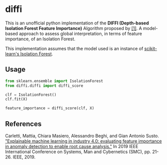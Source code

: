 # diffi

This is an unofficial python implementation of the **DIFFI (Depth-based Isolation Forest Feature Importance)** Algorithm proposed by [[1]](#ref1).
A model-based approach to assess global interpretation, in terms of feature importance, of an Isolation Forest.

This implementation assumes that the model used is an instance of [scikit-learn's Isolation Forest](https://scikit-learn.org/stable/modules/generated/sklearn.ensemble.IsolationForest.html#sklearn.ensemble.IsolationForest).

## Usage

```python
from sklearn.ensemble import IsolationForest
from diffi.diffi import diffi_score

clf = IsolationForest()
clf.fit(X)

feature_importance = diffi_score(clf, X)
```


## References

<a name="ref1"></a> Carletti, Mattia, Chiara Masiero, Alessandro Beghi, and Gian Antonio Susto. ["Explainable machine learning in industry 4.0: evaluating feature importance in anomaly detection to enable root cause analysis."](https://ieeexplore.ieee.org/abstract/document/8913901) In 2019 IEEE International Conference on Systems, Man and Cybernetics (SMC), pp. 21-26. IEEE, 2019.
